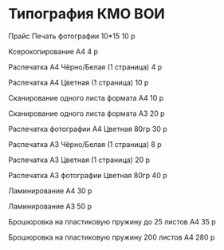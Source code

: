 # Типография КМО ВОИ
Прайс
Печать фотографии 10*15 			  					                10 р

Ксерокопирование А4                                       4 р

Распечатка  А4  Чёрно/Белая (1 страница)     					    4  р  

Распечатка  А4  Цветная (1 страница)          					  10 р 

Сканирование одного листа формата А4   					          10 р

Сканирование одного листа формата А3	 					          20 р

Распечатка фотографии А4  Цветная 80гр    					      30 р

Распечатка  А3  Чёрно/Белая   (1 страница)       					8 р

Распечатка  А3  Цветная (1 страница) 						          20 р

Распечатка  А3  фотографии Цветная  80гр 					        40 р

Ламинирование А4                                       		30 р

Ламинирование А3                                        	50 р

Брошюровка на пластиковую пружину до 25 листов 	А4			  35 р

Брошюровка на пластиковую пружину 200 листов А4			      280 р
